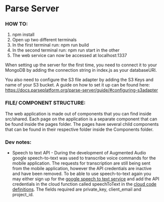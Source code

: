 # Parse Server

### HOW TO:
1. npm install
2. Open up two different terminals
3. In the first terminal run: npm run build
4. In the second terminal run: npm run start in the other
5. The web service can now be accessed at localhost:1337

When setting up the server for the first time, you need to connect it to your MongoDB by adding the connection string in index.js as your databaseURI. 

You also need to configure the S3 file adapter by adding the S3 Keys and name of your S3 bucket. A guide on how to set it up can be found here: https://docs.parseplatform.org/parse-server/guide/#configuring-s3adapter


### FILE/ COMPONENT STRUCTURE:

The web application is made out of components that you can find inside src/shared. Each page on the application is a separate component that can be found inside the pages folder. The pages have several child components that can be found in their respective folder inside the Components folder. 

### Dev notes:
* Speech to text API - During the development of Augmented Audio google speech-to-text was used to transcribe voice commands for the mobile application. The requests for transcription are still being sent from the mobile application, however the API credentials are inactive and have been removed. To be able to use speech-to-text again you may either sign up for the [google speech to text service](https://cloud.google.com/speech-to-text) and add the API credentials in the cloud function called speechToText in the [cloud code definitions](./src/cloud/main.js). The fields required are private_key, client_email and project_id.

